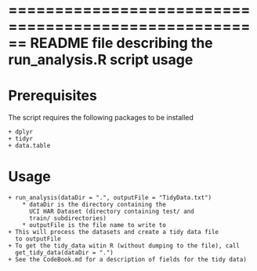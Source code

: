 ======================================================
README file describing the run_analysis.R script usage
======================================================

Prerequisites
==============

The script requires the following packages to be installed

	+ dplyr
	+ tidyr
	+ data.table

Usage
======

	+ run_analysis(dataDir = ".", outputFile = "TidyData.txt")
		* dataDir is the directory containing the
		  UCI HAR Dataset (directory containing test/ and 
		  train/ subdirectories)
		* outputFile is the file name to write to
	+ This will process the datasets and create a tidy data file
	  to outputFile
	+ To get the tidy_data witin R (without dumping to the file), call
	  get_tidy_data(dataDir = ".")
	+ See the CodeBook.md for a description of fields for the tidy data)
